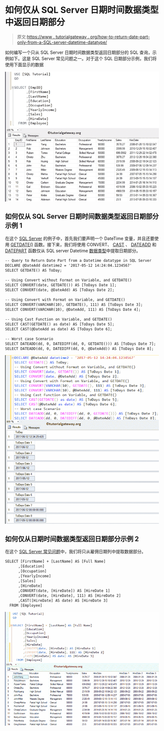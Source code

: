 # 如何仅从 SQL Server 日期时间数据类型中返回日期部分

> 原文:[https://www . tutorialgateway . org/how-to-return-date-part-only-from-a-SQL-server-datetime-datatype/](https://www.tutorialgateway.org/how-to-return-date-part-only-from-a-sql-server-datetime-datatype/)

如何编写一个只从 SQL Server 日期时间数据类型返回日期部分的 SQL 查询，示例如下。这是 SQL Server 常见问题之一。对于这个 SQL 日期部分示例，我们将使用下面显示的数据

![How to Return Date Part Only from a SQL Server Datetime datatype 1](img/3f4c7afa9ca52a431e3c31f31e85b64d.png)

## 如何仅从 SQL Server 日期时间数据类型返回日期部分示例 1

在这个 [SQL Server](https://www.tutorialgateway.org/sql/) 的例子中，首先我们要声明一个 DateTime 变量，并且还要使用 [GETDATE()](https://www.tutorialgateway.org/sql-getdate-function/) 函数。接下来，我们将使用 CONVERT、 [CAST](https://www.tutorialgateway.org/sql-cast-function/) 、 [DATEADD](https://www.tutorialgateway.org/sql-dateadd/) 和 [DATEPART](https://www.tutorialgateway.org/sql-datepart/) 函数仅从 SQL server Datetime [数据类型](https://www.tutorialgateway.org/sql-data-types/)中提取日期部分。

```
-- Query to Return Date Part from a Datetime datatype in SQL Server
DECLARE @DateAdd datetime2 = '2017-05-12 14:24:04.1234567'
SELECT GETDATE() AS ToDay;

-- Using Convert without Format on Variable, and GETDATE()
SELECT CONVERT(date, GETDATE()) AS [ToDays Date 1];
SELECT CONVERT(date, @DateAdd) AS [ToDays Date 2];

-- Using Convert with Format on Variable, and GETDATE()
SELECT CONVERT(VARCHAR(10), GETDATE(), 111) AS [ToDays Date 3];
SELECT CONVERT(VARCHAR(10), @DateAdd, 111) AS [ToDays Date 4];

-- Using Cast Function on Variable, and GETDATE()
SELECT CAST(GETDATE() as date) AS [ToDays Date 5];
SELECT CAST(@DateAdd as date) AS [ToDays Date 6];

-- Worst case Scenario  
SELECT DATEADD(dd, 0, DATEDIFF(dd, 0, GETDATE())) AS [ToDays Date 7];
SELECT DATEADD(dd, 0, DATEDIFF(dd, 0, @DateAdd)) AS [ToDays Date 8];
```

![How to Return Date Part Only from a SQL Server Datetime datatype 2](img/a37a0a91263e8d461d21f921c1ec9ce4.png)

## 如何仅从日期时间数据类型返回日期部分示例 2

在这个 [SQL Server 常见问题](https://www.tutorialgateway.org/sql-interview-questions/)中，我们将只从雇佣日期列中提取数据部分。

```
SELECT [FirstName] + [LastName] AS [Full Name]
      ,[Education]
      ,[Occupation]
      ,[YearlyIncome]
      ,[Sales]
      ,[HireDate]
      ,CONVERT(date, [HireDate]) AS [HireDate 1]
      ,CONVERT(date, [HireDate], 111) AS [HireDate 2]
      ,CAST([HireDate] AS date) AS [HireDate 3]
  FROM [Employee]
```

![How to Return Date Part Only from a SQL Server Datetime datatype 3](img/00d0784992852daab25f3928c41652a6.png)